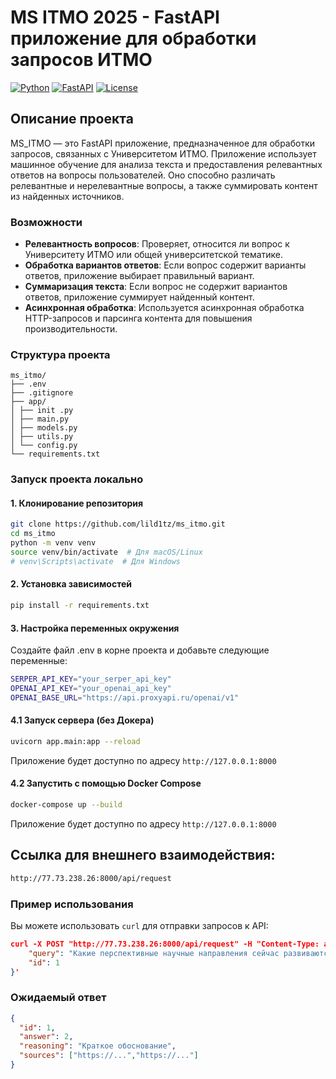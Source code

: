 # MS ITMO 2025 - FastAPI приложение для обработки запросов ИТМО

[![Python](https://img.shields.io/badge/python-3.11.6-blue)](https://www.python.org/)
[![FastAPI](https://img.shields.io/badge/FastAPI-0.75.0-red)](https://fastapi.tiangolo.com/)
[![License](https://img.shields.io/badge/license-MIT-green)](https://opensource.org/licenses/MIT)
## Описание проекта

MS_ITMO — это FastAPI приложение, предназначенное для обработки запросов, связанных с Университетом ИТМО. Приложение использует машинное обучение для анализа текста и предоставления релевантных ответов на вопросы пользователей. Оно способно различать релевантные и нерелевантные вопросы, а также суммировать контент из найденных источников.

### Возможности

- **Релевантность вопросов**: Проверяет, относится ли вопрос к Университету ИТМО или общей университетской тематике.
- **Обработка вариантов ответов**: Если вопрос содержит варианты ответов, приложение выбирает правильный вариант.
- **Суммаризация текста**: Если вопрос не содержит вариантов ответов, приложение суммирует найденный контент.
- **Асинхронная обработка**: Используется асинхронная обработка HTTP-запросов и парсинга контента для повышения производительности.

### Структура проекта
```
ms_itmo/
├── .env
├── .gitignore
├── app/
│ ├── init .py
│ ├── main.py
│ ├── models.py
│ ├── utils.py
│ └── config.py
└── requirements.txt
```

### Запуск проекта локально

#### 1. Клонирование репозитория

```sh
git clone https://github.com/lild1tz/ms_itmo.git
cd ms_itmo
python -m venv venv
source venv/bin/activate  # Для macOS/Linux
# venv\Scripts\activate  # Для Windows
```
#### 2. Установка зависимостей
```sh
pip install -r requirements.txt
```

#### 3. Настройка переменных окружения
Создайте файл .env в корне проекта и добавьте следующие переменные:
```sh
SERPER_API_KEY="your_serper_api_key"
OPENAI_API_KEY="your_openai_api_key"
OPENAI_BASE_URL="https://api.proxyapi.ru/openai/v1"
```

#### 4.1 Запуск сервера (без Докера)
```sh
uvicorn app.main:app --reload
```
Приложение будет доступно по адресу ```http://127.0.0.1:8000```

#### 4.2 Запустить с помощью Docker Compose
```sh
docker-compose up --build
```
Приложение будет доступно по адресу ```http://127.0.0.1:8000```

## Ссылка для внешнего взаимодействия:
```sh
http://77.73.238.26:8000/api/request
```

### Пример использования
Вы можете использовать ```curl``` для отправки запросов к API:
```json
curl -X POST "http://77.73.238.26:8000/api/request" -H "Content-Type: application/json" -d '{
    "query": "Какие перспективные научные направления сейчас развиваются в ИТМО по квантовым технологиям?\n1. Исследования в области искусственного интеллекта.\n2. Разработка новых материалов для квантовых компьютеров.\n3. Изучение биологических систем.\n4. Моделирование климатических изменений.\n5. Разработка новых алгоритмов для машинного обучения.\n6. Исследование космического пространства.\n7. Создание новых медицинских препаратов.\n8. Развитие технологии блокчейн.\n9. Анализ больших данных.\n10. Исследование генетических структур.",
    "id": 1
}'
```

### Ожидаемый ответ
```json
{
  "id": 1,
  "answer": 2,
  "reasoning": "Краткое обоснование",
  "sources": ["https://...","https://..."]
}
```